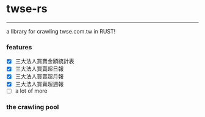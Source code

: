 # twse-rs
---
a library for crawling twse.com.tw in RUST!


### features

- [x] 三大法人買賣金額統計表
- [x] 三大法人買賣超日報
- [x] 三大法人買賣超月報
- [x] 三大法人買賣超週報
- [ ] a lot of more

### the crawling pool

